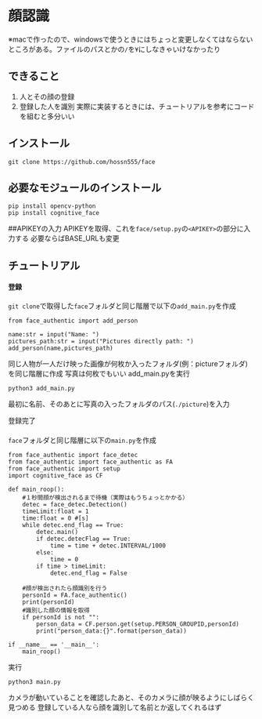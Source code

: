 # 顔認識
※macで作ったので、windowsで使うときにはちょっと変更しなくてはならないところがある。ファイルのパスとかの`/`を`¥`にしなきゃいけなかったり 
## できること
1. 人とその顔の登録
1. 登録した人を識別
実際に実装するときには、チュートリアルを参考にコードを組むと多分いい
## インストール
```
git clone https://github.com/hossn555/face
```
## 必要なモジュールのインストール
```
pip install opencv-python
pip install cognitive_face
```
##APIKEYの入力
APIKEYを取得、これを`face/setup.py`の`<APIKEY>`の部分に入力する
必要ならばBASE_URLも変更
## チュートリアル
#### 登録
`git clone`で取得した`face`フォルダと同じ階層で以下の`add_main.py`を作成
```
from face_authentic import add_person

name:str = input("Name: ")
pictures_path:str = input("Pictures directly path: ")
add_person(name,pictures_path)
```
同じ人物が一人だけ映った画像が何枚か入ったフォルダ(例：pictureフォルダ)を同じ階層に作成
写真は何枚でもいい
add_main.pyを実行
```
python3 add_main.py
```
最初に名前、そのあとに写真の入ったフォルダのパス(`./picture`)を入力

登録完了
####
`face`フォルダと同じ階層に以下の`main.py`を作成
```
from face_authentic import face_detec
from face_authentic import face_authentic as FA
from face_authentic import setup
import cognitive_face as CF

def main_roop():
	#１秒間顔が検出されるまで待機（実際はもうちょっとかかる）
	detec = face_detec.Detection()
	timeLimit:float = 1
	time:float = 0 #[s]
	while detec.end_flag == True:
		detec.main()
		if detec.detecFlag == True:
			time = time + detec.INTERVAL/1000
		else:
			time = 0
		if time > timeLimit:
			detec.end_flag = False

	#顔が検出されたら顔識別を行う
	personId = FA.face_authentic()
	print(personId)
	#識別した顔の情報を取得
	if personId is not "":
		person_data = CF.person.get(setup.PERSON_GROUPID,personId)
		print("person_data:{}".format(person_data))

if __name__ == '__main__':
	main_roop()
```
実行
```
python3 main.py
```
カメラが動いていることを確認したあと、そのカメラに顔が映るようにしばらく見つめる
登録している人なら顔を識別して名前とか返してくれるはず
